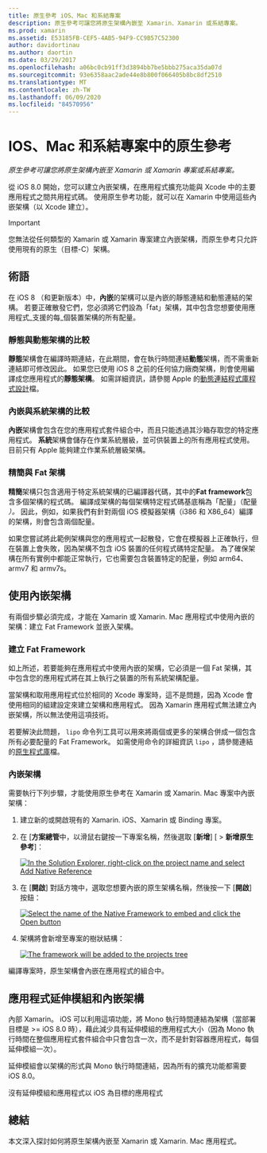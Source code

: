 ```yaml
---
title: 原生參考 iOS、Mac 和系結專案
description: 原生參考可讓您將原生架構內嵌至 Xamarin、Xamarin 或系結專案。
ms.prod: xamarin
ms.assetid: E53185FB-CEF5-4AB5-94F9-CC9B57C52300
author: davidortinau
ms.author: daortin
ms.date: 03/29/2017
ms.openlocfilehash: a06bc0cb91ff3d3894bb7be5bbb275aca35da07d
ms.sourcegitcommit: 93e6358aac2ade44e8b800f066405b8bc8df2510
ms.translationtype: MT
ms.contentlocale: zh-TW
ms.lasthandoff: 06/09/2020
ms.locfileid: "84570956"
---
```

# <a name="native-references-in-ios-mac-and-bindings-projects"></a>IOS、Mac 和系結專案中的原生參考

_原生參考可讓您將原生架構內嵌至 Xamarin 或 Xamarin 專案或系結專案。_

從 iOS 8.0 開始，您可以建立內嵌架構，在應用程式擴充功能與 Xcode 中的主要應用程式之間共用程式碼。 使用原生參考功能，就可以在 Xamarin 中使用這些內嵌架構（以 Xcode 建立）。

> [!IMPORTANT]
> 您無法從任何類型的 Xamarin 或 Xamarin 專案建立內嵌架構，而原生參考只允許使用現有的原生（目標-C）架構。

<a name="Terminology"></a>

## <a name="terminology"></a>術語

在 iOS 8 （和更新版本）中，**內嵌**的架構可以是內嵌的靜態連結和動態連結的架構。 若要正確散發它們，您必須將它們設為「fat」架構，其中包含您想要使用應用程式_支援的每_個裝置架構的所有配量。

<a name="Static-vs-Dynamic-Frameworks"></a>

### <a name="static-vs-dynamic-frameworks"></a>靜態與動態架構的比較

**靜態**架構會在編譯時期連結，在此期間，會在執行時間連結**動態**架構，而不需重新連結即可修改因此。 如果您已使用 iOS 8 之前的任何協力廠商架構，則會使用編譯成您應用程式的**靜態架構**。 如需詳細資訊，請參閱 Apple 的[動態連結程式庫程式設計](https://developer.apple.com/library/mac/documentation/DeveloperTools/Conceptual/DynamicLibraries/100-Articles/OverviewOfDynamicLibraries.html#//apple_ref/doc/uid/TP40001873-SW1)檔。

<a name="Embedded-vs-System-Frameworks"></a>

### <a name="embedded-vs-system-frameworks"></a>內嵌與系統架構的比較

**內嵌**架構會包含在您的應用程式套件組合中，而且只能透過其沙箱存取您的特定應用程式。 **系統**架構會儲存在作業系統層級，並可供裝置上的所有應用程式使用。 目前只有 Apple 能夠建立作業系統層級架構。

<a name="Thin-vs-Fat-Frameworks"></a>

### <a name="thin-vs-fat-frameworks"></a>精簡與 Fat 架構

**精簡**架構只包含適用于特定系統架構的已編譯器代碼，其中的**Fat framework**包含多個架構的程式碼。 編譯成架構的每個架構特定程式碼基底稱為「配量」（配量 _）。_ 因此，例如，如果我們有針對兩個 iOS 模擬器架構（i386 和 X86_64）編譯的架構，則會包含兩個配量。

如果您嘗試將此範例架構與您的應用程式一起散發，它會在模擬器上正確執行，但在裝置上會失敗，因為架構不包含 iOS 裝置的任何程式碼特定配量。 為了確保架構在所有實例中都能正常執行，它也需要包含裝置特定的配量，例如 arm64、armv7 和 armv7s。

<a name="Working-with-Embedded-Frameworks"></a>

## <a name="working-with-embedded-frameworks"></a>使用內嵌架構

有兩個步驟必須完成，才能在 Xamarin 或 Xamarin. Mac 應用程式中使用內嵌的架構：建立 Fat Framework 並嵌入架構。

<a name="Overview"></a>

### <a name="creating-a-fat-framework"></a>建立 Fat Framework

如上所述，若要能夠在應用程式中使用內嵌的架構，它必須是一個 Fat 架構，其中包含您的應用程式將在其上執行之裝置的所有系統架構配量。

當架構和取用應用程式位於相同的 Xcode 專案時，這不是問題，因為 Xcode 會使用相同的組建設定來建立架構和應用程式。 因為 Xamarin 應用程式無法建立內嵌架構，所以無法使用這項技術。

若要解決此問題， `lipo` 命令列工具可以用來將兩個或更多的架構合併成一個包含所有必要配量的 Fat Framework。 如需使用命令的詳細資訊 `lipo` ，請參閱連結的[原生程式庫](~/ios/platform/native-interop.md)檔。

<a name="Embedding-a-Framework"></a>

### <a name="embedding-a-framework"></a>內嵌架構

需要執行下列步驟，才能使用原生參考在 Xamarin 或 Xamarin. Mac 專案中內嵌架構：

1. 建立新的或開啟現有的 Xamarin. iOS、Xamarin 或 Binding 專案。
2. 在 [**方案總管**中，以滑鼠右鍵按一下專案名稱，然後選取 [**新增**] [  >  **新增原生參考**]： 

    [![](native-references-images/ref01.png "In the Solution Explorer, right-click on the project name and select Add Native Reference")](native-references-images/ref01.png#lightbox)
3. 在 [**開啟**] 對話方塊中，選取您想要內嵌的原生架構名稱，然後按一下 [**開啟**] 按鈕： 

    [![](native-references-images/ref02.png "Select the name of the Native Framework to embed and click the Open button")](native-references-images/ref02.png#lightbox)
4. 架構將會新增至專案的樹狀結構： 

    [![](native-references-images/ref03.png "The framework will be added to the projects tree")](native-references-images/ref03.png#lightbox)

編譯專案時，原生架構會內嵌在應用程式的組合中。

<a name="App-Extensions-and-Embedded-Frameworks"></a>

## <a name="app-extensions-and-embedded-frameworks"></a>應用程式延伸模組和內嵌架構

內部 Xamarin。 iOS 可以利用這項功能，將 Mono 執行時間連結為架構（當部署目標是 >= iOS 8.0 時），藉此減少具有延伸模組的應用程式大小（因為 Mono 執行時間在整個應用程式套件組合中只會包含一次，而不是針對容器應用程式，每個延伸模組一次）。

延伸模組會以架構的形式與 Mono 執行時間連結，因為所有的擴充功能都需要 iOS 8.0。

沒有延伸模組和應用程式以 iOS 為目標的應用程式 

<a name="Summary"></a>

## <a name="summary"></a>總結

本文深入探討如何將原生架構內嵌至 Xamarin 或 Xamarin. Mac 應用程式。
